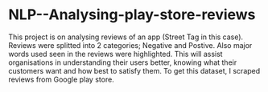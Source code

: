 # NLP--Analysing-play-store-reviews
This project is on analysing reviews of an app (Street Tag in this case). Reviews were splitted into 2 categories; Negative and Postive. Also major words used seen in the reviews were highlighted. This will assist organisations in understanding their users better, knowing what their customers want and how best to satisfy them. To get this dataset, I scraped reviews from Google play store.
